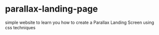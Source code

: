 # parallax-landing-page
simple website to learn you how to create a Parallax Landing Screen using css techniques
